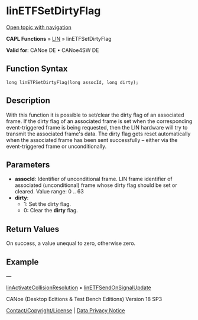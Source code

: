 # linETFSetDirtyFlag

[Open topic with navigation](../../../../../CANoeDEFamily.htm#Topics/CAPLFunctions/LIN/Functions/CAPLfunctionLINETFSetDirtyFlag.md)

**CAPL Functions** » [LIN](../CAPLfunctionsLINOverview.md) » linETFSetDirtyFlag

**Valid for**: CANoe DE • CANoe4SW DE

## Function Syntax

```plaintext
long linETFSetDirtyFlag(long assocId, long dirty);
```

## Description

With this function it is possible to set/clear the dirty flag of an associated frame. If the dirty flag of an associated frame is set when the corresponding event-triggered frame is being requested, then the LIN hardware will try to transmit the associated frame's data. The dirty flag gets reset automatically when the associated frame has been sent successfully – either via the event-triggered frame or unconditionally.

## Parameters

- **assocId**: Identifier of unconditional frame. LIN frame identifier of associated (unconditional) frame whose dirty flag should be set or cleared. Value range: 0 .. 63
- **dirty**:
  - 1: Set the dirty flag.
  - 0: Clear the **dirty** flag.

## Return Values

On success, a value unequal to zero, otherwise zero.

## Example

—

[linActivateCollisionResolution](CAPLfunctionLINActivateCollisionResolution.md) • [linETFSendOnSignalUpdate](CAPLfunctionLINETFSendOnSignalUpdate.md)

CANoe (Desktop Editions & Test Bench Editions) Version 18 SP3

[Contact/Copyright/License](../../../Shared/ContactCopyrightLicense.md) | [Data Privacy Notice](https://www.vector.com/int/en/company/get-info/privacy-policy/)
